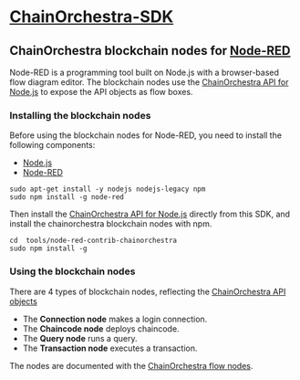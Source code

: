 # [ChainOrchestra-SDK](https://github.com/ChainOrchestra/ChainOrchestra-SDK)

## ChainOrchestra blockchain nodes for [Node-RED](https://nodered.org/)

Node-RED is a programming tool built on Node.js with a browser-based flow diagram editor.
The blockchain nodes use the [ChainOrchestra API for Node.js](../../lib/js) to 
expose the API objects as flow boxes.

### Installing the blockchain nodes

Before using the blockchain nodes for Node-RED, you need to install the following components:

  * [Node.js](https://nodejs.org/)
  * [Node-RED](https://nodered.org/)

```
sudo apt-get install -y nodejs nodejs-legacy npm
sudo npm install -g node-red
```

Then install the [ChainOrchestra API for Node.js](../../lib/js) directly from this SDK,
and install the chainorchestra blockchain nodes with npm.

```
cd  tools/node-red-contrib-chainorchestra
sudo npm install -g
```

### Using the blockchain nodes

There are 4 types of blockchain nodes, reflecting the [ChainOrchestra API objects](https://chainorchestra.github.io/ChainOrchestra-SDK/index.html)

  * The **Connection node** makes a login connection.
  * The **Chaincode node** deploys chaincode.
  * The **Query node** runs a query.
  * The **Transaction node** executes a transaction.

The nodes are documented with the [ChainOrchestra flow nodes](https://chainorchestra.github.io/ChainOrchestra-SDK/flowNodes.html).
